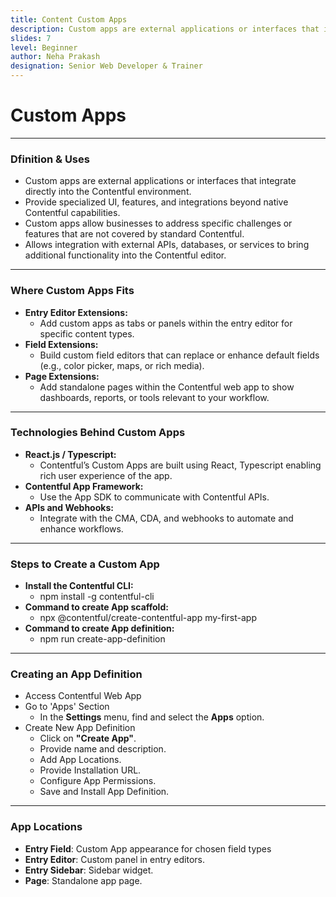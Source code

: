 ```yaml
---
title: Content Custom Apps
description: Custom apps are external applications or interfaces that integrate directly into the Contentful environment.
slides: 7
level: Beginner
author: Neha Prakash
designation: Senior Web Developer & Trainer
---
```


<!-- Slide 1 -->
# Custom Apps

---

<!-- Slide 2 -->
### Dfinition & Uses

- Custom apps are external applications or interfaces that integrate directly into the Contentful environment.
- Provide specialized UI, features, and integrations beyond native Contentful capabilities.
- Custom apps allow businesses to address specific challenges or features that are not covered by standard Contentful.
- Allows integration with external APIs, databases, or services to bring additional functionality into the Contentful editor.

---

<!-- Slide 3 -->
### Where Custom Apps Fits

- **Entry Editor Extensions:**
    - Add custom apps as tabs or panels within the entry editor for specific content types.
- **Field Extensions:**
    - Build custom field editors that can replace or enhance default fields (e.g., color picker, maps, or rich media).
- **Page Extensions:**
    - Add standalone pages within the Contentful web app to show dashboards, reports, or tools relevant to your workflow.

---

<!-- Slide 4 -->
### Technologies Behind Custom Apps

- **React.js / Typescript:**
    - Contentful’s Custom Apps are built using React, Typescript enabling rich user experience of the app.
- **Contentful App Framework:**
    - Use the App SDK to communicate with Contentful APIs.
- **APIs and Webhooks:**
    - Integrate with the CMA, CDA, and webhooks to automate and enhance workflows.

---

<!-- Slide 5 -->
### Steps to Create a Custom App

- **Install the Contentful CLI:**
    - npm install -g contentful-cli
- **Command to create App scaffold:**
    - npx @contentful/create-contentful-app my-first-app
- **Command to create App definition:**
    - npm run create-app-definition

---

<!-- Slide 6 -->
### Creating an App Definition

- Access Contentful Web App
- Go to 'Apps' Section
    - In the **Settings** menu, find and select the **Apps** option.
- Create New App Definition
    - Click on **"Create App"**.
    - Provide name and description.
    - Add App Locations.
    - Provide Installation URL.
    - Configure App Permissions.
    - Save and Install App Definition.

---

<!-- Slide 7 -->
### App Locations

- **Entry Field**: Custom App appearance for chosen field types
- **Entry Editor**: Custom panel in entry editors.
- **Entry Sidebar**: Sidebar widget.
- **Page**: Standalone app page.